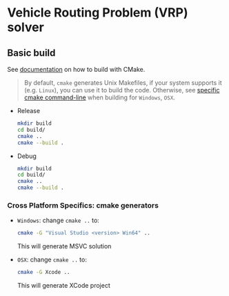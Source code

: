 Vehicle Routing Problem (VRP) solver
===

## Basic build

See [documentation](https://cmake.org/cmake/help/v3.12/manual/cmake.1.html) on
how to build with CMake.

> By default, `cmake` generates Unix Makefiles, if your system supports it (e.g.
> `Linux`), you can use it to build the code. Otherwise, see [specific cmake
> command-line](#cross-platform-specifics) when building for `Windows`, `OSX`.

* Release
    ~~~bash
    mkdir build
    cd build/
    cmake ..
    cmake --build .
    ~~~

* Debug
    ~~~bash
    mkdir build
    cd build/
    cmake ..
    cmake --build .
    ~~~

### Cross Platform Specifics: cmake generators

* `Windows`: change `cmake ..` to:
    ~~~bash
    cmake -G "Visual Studio <version> Win64" ..
    ~~~
    This will generate MSVC solution

* `OSX`: change `cmake ..` to:
    ~~~bash
    cmake -G Xcode ..
    ~~~
    This will generate XCode project
